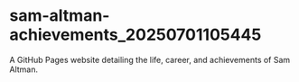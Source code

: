 # sam-altman-achievements_20250701105445
A GitHub Pages website detailing the life, career, and achievements of Sam Altman.
